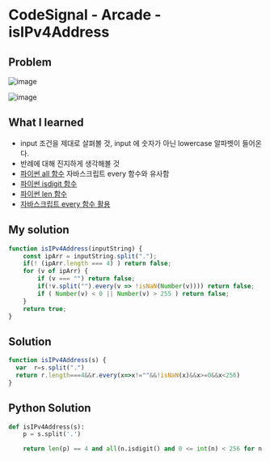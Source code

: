 # CodeSignal - Arcade - isIPv4Address

## Problem

![image](https://user-images.githubusercontent.com/35516239/57965024-32b16100-7979-11e9-8bef-683ed25be4a2.png)

![image](https://user-images.githubusercontent.com/35516239/57965037-5aa0c480-7979-11e9-9dc9-402489e5e137.png)

## What I learned 

- input 조건을 제대로 살펴볼 것, input 에 숫자가 아닌 lowercase 알파벳이 들어온다.
- 반례에 대해 진지하게 생각해볼 것
- [파이썬 all 함수](https://wikidocs.net/32#all) 자바스크립트 every 함수와 유사함
- [파이썬 isdigit 함수](https://m.blog.naver.com/PostView.nhn?blogId=lee95292&logNo=221201880034&proxyReferer=https%3A%2F%2Fwww.google.com%2F) 
- [파이썬 len 함수](https://wikidocs.net/32#len) 
- [자바스크립트 every 함수 활용](https://developer.mozilla.org/ko/docs/Web/JavaScript/Reference/Global_Objects/Array/every)

## My solution

```javascript
function isIPv4Address(inputString) {
    const ipArr = inputString.split(".");
    if(! (ipArr.length === 4) ) return false;
    for (v of ipArr) {
        if (v === "") return false;
        if(!v.split("").every(v => !isNaN(Number(v)))) return false; 
        if ( Number(v) < 0 || Number(v) > 255 ) return false;
    }    
    return true;
}
```

## Solution

```javascript
function isIPv4Address(s) {
  var  r=s.split(".")
  return r.length===4&&r.every(x=>x!=""&&!isNaN(x)&&x>=0&&x<256)
}
```

## Python Solution

```python
def isIPv4Address(s):
    p = s.split('.')

    return len(p) == 4 and all(n.isdigit() and 0 <= int(n) < 256 for n in p)
```

